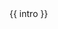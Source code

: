 <div class="about__history">
  <div class="about__history__intro">
    {{ intro }}
  </div>
  <Timeline :items="timeline" />
</div>

<script>
import content from '../../.vuepress/assets/data/about/history.yml'

export default {
  name: 'AboutHistory',
  data () {
    return {
      intro: content.intro,
      timeline: content.timeline
    }
  }
}
</script>

<style lang="scss">
@import '../../.vuepress/assets/stylesheets/variables.scss';

.about__history {
  &__intro {
    @include text-subhead;
    margin-bottom: $space-large;
  }
}
</style>
